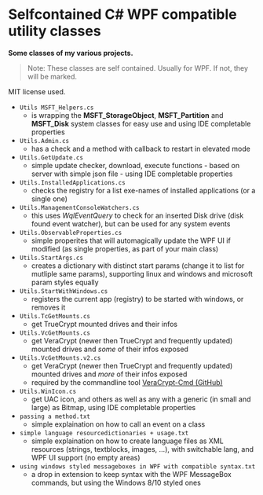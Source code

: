 # Selfcontained C# WPF compatible utility classes
__Some classes of my various projects.__
> Note: These classes are self contained. Usually for WPF. If not, they will be marked.

MIT license used.


- `Utils MSFT_Helpers.cs`
	- is wrapping the __MSFT_StorageObject__, __MSFT_Partition__ and __MSFT_Disk__ system classes for easy use and using IDE completable properties
- `Utils.Admin.cs`
	- has a check and a method with callback to restart in elevated mode
- `Utils.GetUpdate.cs`
	- simple update checker, download, execute functions - based on server with simple json file - using IDE completable properties
- `Utils.InstalledApplications.cs`
	- checks the registry for a list exe-names of installed applications (or a single one)
- `Utils.ManagementConsoleWatchers.cs`
	- this uses _WqlEventQuery_ to check for an inserted Disk drive (disk found event watcher), but can be used for any system events
- `Utils.ObservableProperties.cs`
	- simple properites that will automagically update the WPF UI if modified (as single properties, as part of your main class)
- `Utils.StartArgs.cs`
	- creates a dictionary with distinct start params (change it to list for mutliple same params), supporting linux and windows and microsoft param styles equally
- `Utils.StartWithWindows.cs`
	- registers the current app (registry) to be started with windows, or removes it
- `Utils.TcGetMounts.cs`
	- get TrueCrypt mounted drives and their infos
- `Utils.VcGetMounts.cs`
	- get VeraCrypt (newer then TrueCrypt and frequently updated) mounted drives and _some_ of their infos exposed
- `Utils.VcGetMounts.v2.cs`
	- get VeraCrypt (newer then TrueCrypt and frequently updated) mounted drives and _more_ of their infos exposed
  - required by the commandline tool [VeraCrypt-Cmd (GitHub)](https://github.com/BananaAcid/VeraCrypt-Cmd)
- `Utils.WinIcon.cs`
	- get UAC icon, and others as well as any with a generic (in small and large) as Bitmap, using IDE completable properties
- `passing a method.txt`
	- simple explaination on how to call an event on a class
- `simple language resourcedictionaries + usage.txt`
	- simple explaination on how to create language files as XML resources (strings, textblocks, images, ...), with switchable lang, and WPF UI support (no empty areas)
- `using windows styled messageboxes in WPF with compatible syntax.txt`
	- a drop in extension to keep syntax with the WPF MessageBox commands, but using the Windows 8/10 styled ones
